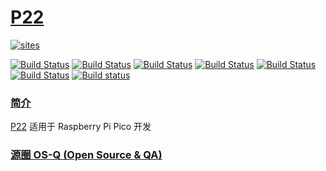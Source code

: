 ﻿# [P22](https://github.com/OS-Q/P22)

[![sites](http://182.61.61.133/link/resources/OSQ.png)](http://www.OS-Q.com)

[![Build Status](https://github.com/OS-Q/P22/workflows/CI/badge.svg)](https://github.com/OS-Q/P22/actions/workflows/CI.yml)
[![Build Status](https://github.com/OS-Q/P22/workflows/CD/badge.svg)](https://github.com/OS-Q/P22/actions/workflows/CD.yml)
[![Build Status](https://github.com/OS-Q/P22/workflows/nightly/badge.svg)](https://github.com/OS-Q/P22/actions/workflows/nightly.yml)
[![Build Status](https://circleci.com/gh/OS-Q/P22.svg?style=svg)](https://circleci.com/gh/OS-Q/P22)
[![Build Status](https://travis-ci.com/OS-Q/P22.svg?branch=master)](https://travis-ci.com/OS-Q/P22)
[![Build Status](https://cloud.drone.io/api/badges/OS-Q/P22/status.svg)](https://cloud.drone.io/OS-Q/P22)
[![Build status](https://ci.appveyor.com/api/projects/status/h5ojsylph89f8s05?svg=true)](https://ci.appveyor.com/project/Qitas/p22)

### [简介](https://github.com/OS-Q/P22/wiki)

[P22](https://github.com/OS-Q/P22) 适用于 Raspberry Pi Pico 开发

### [源圈 OS-Q (Open Source & QA) ](http://www.OS-Q.com)
